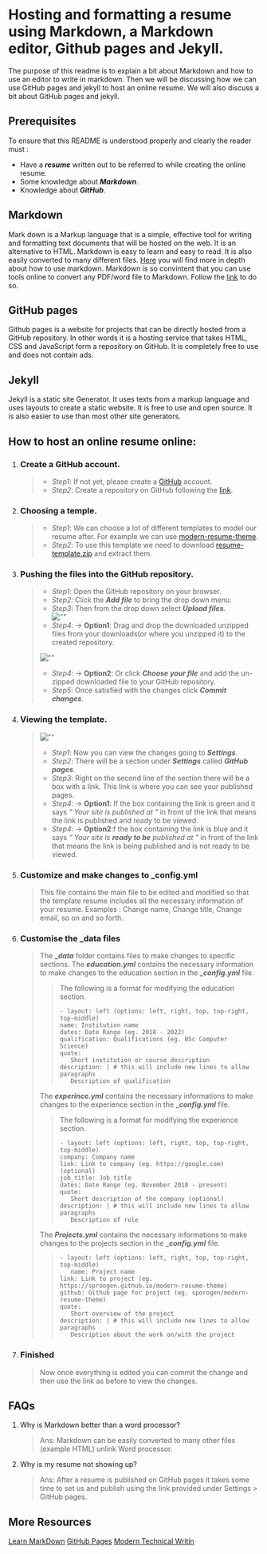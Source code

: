 # Hosting and formatting a resume using Markdown, a Markdown editor, Github pages and Jekyll.
 
The purpose of this readme is to explain a bit about Markdown and how to use an editor to write in markdown. Then we will be discussing how we can use GitHub pages and jekyll to host an online resume. We will also discuss a bit about GitHub pages and jekyll.
 
## Prerequisites
 
To ensure that this README is understood properly and clearly the reader must :
* Have a **_resume_** written out to be referred to while creating the online resume.
* Some knowledge about **_Markdown_**.
* Knowledge about **_GitHub_**.
 
## Markdown
 
Mark down is a Markup language that is a simple, effective tool for writing and formatting text documents that will be hosted on the web. It is an alternative to HTML. Markdown is easy to learn and easy to read. It is also easily converted to many different files.
[Here](https://helloacm.com/markdown-markup-language-quick-tutorial/) you will find more in depth about how to use markdown. Markdown is so convintent that you can use tools online to convert any PDF/word file to Markdown. Follow the [link](https://word2md.com) to do so. 
 
## GitHub pages
 
Github pages is a website for projects that can be directly hosted from a GitHub repository. In other words it is a hosting service that takes HTML, CSS and JavaScript form a repository on GitHub. It is completely free to use and does not contain ads.
 
## Jekyll
 
Jekyll is a static site Generator. It uses texts from a markup language and uses layouts to create a static website. It is free to use and open source. It is also easier to use than most other site generators.
 
## How to host an online resume online:
 
1. ### Create a GitHub account.
   > * _Step1_: If not yet, please create a [GitHub](https://github.com) account.
   > * _Step2_: Create a repository on GitHub following the [link](https://pages.github.com).
2. ### Choosing a temple.
   > * _Step1_: We can choose a lot of different templates to model our resume after. For example we can use [modern-resume-theme](https://github.com/sproogen/modern-resume-theme).
   > * _Step2_: To use this template we need to download [resume-template.zip](https://github.com/sproogen/modern-resume-theme/archive/gh-pages.zip) and extract them.
3. ### Pushing the files into the GitHub repository.
   > * _Step1_: Open the GitHub repository on your browser.
   > * _Step2_: Click the **_Add file_** to bring the drop down menu.
   > * _Step3_: Then from the drop down select **_Upload files_**.    
   ![""](gif2.gif)
   > * _Step4_: -> **Option1**: Drag and drop the downloaded unzipped files from your downloads(or where you unzipped it) to the created repository.
   >
   >![""](gif1.gif)
   >
   > * _Step4_: -> **Option2**: Or click **_Choose your file_** and add the un-zipped downloaded file to your GitHub repository.
   > * _Step5_: Once satisfied with the changes click **_Commit changes_**.  
4. ### Viewing the template.
   >![""](gif3.gif)
   > * _Step1_: Now you can view the changes going to **_Settings_**.
   > * _Step2_: There will be a section under **_Settings_** called **_GitHub pages_**.
   > * _Step3_: Right on the second line of the section there will be a box with a link. This link is where you can see your published pages.
   > * _Step4_: -> **Option1**: If the box containing the link is green and it says _" Your site is published at "_ in front of the link that means the link is published and ready to be viewed.
   > * _Step4_: -> **Option2**:f the box containing the link is blue and it says _" Your site is **ready to be** published at "_ in front of the link that means the link is being published and is not ready to be viewed.
5. ### Customize and make changes to _config.yml
   > This file contains the main file to be edited and modified so that the template resume includes all the necessary information of your resume.
   > Examples : Change name, Change title, Change email, so on and so forth.
6. ### Customise the _data files
   > The **__data_** folder contains files to make changes to specific sections.
   > The **_education.yml_** contains the necessary information to make changes to the education section in the **__config.yml_** file.
   > >The following is a format for modifying the education section.
   > >```
   > >- layout: left (options: left, right, top, top-right, top-middle)
   > >name: Institution name
   > >dates: Date Range (eg. 2018 - 2022)
   > >qualification: Qualifications (eg. BSc Computer Science)
   > >quote:
   > >    Short institution or course description
   > >description: | # this will include new lines to allow paragraphs
   > >    Description of qualification
   > >```
   > The **_experince.yml_** contains the necessary informations to make changes to the experience section in the **__config.yml_** file.
   > >The following is a format for modifying the experience section.
   > >```
   > >- layout: left (options: left, right, top, top-right, top-middle)
   > >company: Company name
   > >link: Link to company (eg. https://google.com)(optional)
   > >job_title: Job title
   > >dates: Date Range (eg. November 2018 - present)
   > >quote:
   > >    Short description of the company (optional)
   > >description: | # this will include new lines to allow paragraphs
   > >    Description of role
   > >```
   > The **_Projects.yml_** contains the necessary informations to make changes to the projects section in the **__config.yml_** file.
   > >```
   > >- layout: left (options: left, right, top, top-right, top-middle)
   > >    name: Project name
   > >link: Link to project (eg. https://sproogen.github.io/modern-resume-theme)
   > >github: Github page for project (eg. sporogen/modern-resume-theme)
   > >quote:
   > >    Short overview of the project
   > >description: | # this will include new lines to allow paragraphs
   > >    Description about the work on/with the project
   > >```
7. ### Finished
   > Now once everything is edited you can commit the change and then use the link as before to view the changes.
## FAQs
 
1. Why is Markdown better than a word processor?
   >   
   >    Ans: Markdown can be easily converted to many other files (example HTML) unlink Word processor.
 
2. Why is my resume not showing up?
   >
   >    Ans: After a resume is published on GitHub pages it takes some time to set us and publish using the link provided under Settings > GitHub pages.
 
## More Resources
 
[Learn MarkDown](https://helloacm.com/markdown-markup-language-quick-tutorial/)
[GitHub Pages](https://pages.github.com)
[Modern Technical Writin](https://www.amazon.ca/Modern-Technical-Writing-Introduction-Documentation-ebook/dp/B01A2QL9SS)

